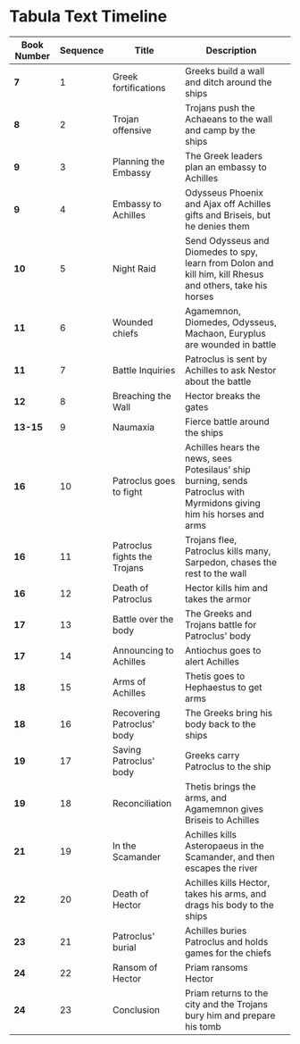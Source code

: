 # Tabula Text Timeline




| Book Number  | Sequence  |  Title | Description  |   |
|---|---|---|---|---|
| **7**  | 1  | Greek fortifications  | Greeks build a wall and ditch around the ships  |   |
| **8**  | 2  | Trojan offensive  | Trojans push the Achaeans to the wall and camp by the ships  |   |
| **9**  | 3  | Planning the Embassy  | The Greek leaders plan an embassy to Achilles  |   |
| **9**  | 4  | Embassy to Achilles  | Odysseus Phoenix and Ajax off Achilles gifts and Briseis, but he denies them  |   |
| **10**  | 5 | Night Raid  | Send Odysseus and Diomedes to spy, learn from Dolon and kill him, kill Rhesus and others, take his horses  |   |
| **11** | 6 | Wounded chiefs  | Agamemnon, Diomedes, Odysseus, Machaon, Euryplus are wounded in battle  |   |
| **11**  | 7 | Battle Inquiries  |  Patroclus is sent by Achilles to ask Nestor about the battle |   |
| **12**  | 8 | Breaching the Wall  |  Hector breaks the gates  |   |
| **13-15**  | 9 | Naumaxia  |  Fierce battle around the ships  |   |
| **16**  | 10 | Patroclus goes to fight  |  Achilles hears the news, sees Potesilaus’ ship burning, sends Patroclus with Myrmidons giving him his horses and arms |   |
| **16**  | 11 |  Patroclus fights the Trojans | Trojans flee, Patroclus kills many, Sarpedon, chases the rest to the wall  |   |
| **16**  | 12 | Death of Patroclus  | Hector kills him and takes the armor  |   |
| **17**  | 13 |  Battle over the body | The Greeks and Trojans battle for Patroclus' body  |   |
| **17**  | 14 |  Announcing to Achilles | Antiochus goes to alert Achilles  |   |
| **18**  | 15 | Arms of Achilles  | Thetis goes to Hephaestus to get arms  |   |
| **18**  | 16 | Recovering Patroclus' body  | The Greeks bring his body back to the ships  |   |
| **19**  | 17 | Saving Patroclus' body  | Greeks carry Patroclus to the ship  |   |
| **19**  | 18 | Reconciliation  | Thetis brings the arms, and Agamemnon gives Briseis to Achilles  |   |
| **21**  | 19 | In the Scamander  | Achilles kills Asteropaeus in the Scamander, and then escapes the river  |   |
| **22**  | 20 | Death of Hector  | Achilles kills Hector, takes his arms, and drags his body to the ships  |   |
| **23**  | 21 | Patroclus' burial  | Achilles buries Patroclus and holds games for the chiefs  |   |
| **24**  | 22 | Ransom of Hector  | Priam ransoms Hector  |   |
| **24**  | 23 | Conclusion  | Priam returns to the city and the Trojans bury him and prepare his tomb |   |
